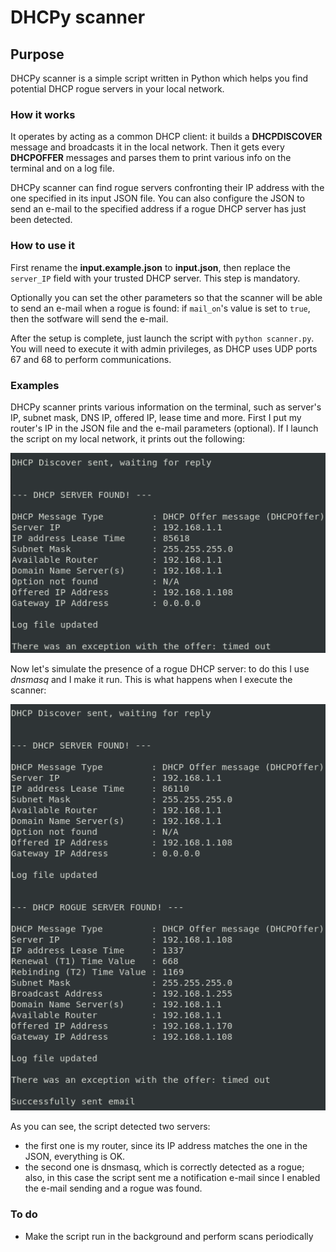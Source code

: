 # DHCPy scanner

## Purpose
DHCPy scanner is a simple script written in Python which helps you find
potential DHCP rogue servers in your local network.

### How it works
It operates by acting as a common DHCP client: it builds a **DHCPDISCOVER** message
and broadcasts it in the local network. Then it gets every **DHCPOFFER** messages
and parses them to print various info on the terminal and on a log file.

DHCPy scanner can find rogue servers confronting their IP address with the one
specified in its input JSON file. You can also configure the JSON to send an
e-mail to the specified address if a rogue DHCP server has just been detected.

### How to use it
First rename the **input.example.json** to **input.json**, then replace the
`server_IP` field with your trusted DHCP server. This step is mandatory.

Optionally you can set the other parameters so that the scanner will be able to
send an e-mail when a rogue is found: if `mail_on`'s value is set to `true`, then
the sotfware will send the e-mail.

After the setup is complete, just launch the script with `python scanner.py`.
You will need to execute it with admin privileges, as DHCP uses UDP ports 67 and
68 to perform communications.

### Examples
DHCPy scanner prints various information on the terminal, such as server's IP,
subnet mask, DNS IP, offered IP, lease time and more. First I put my router's IP
in the JSON file and the e-mail parameters (optional). If I launch the script
on my local network, it prints out the following:

![img1](https://github.com/DodoIta/DHCPy-scanner/blob/readme/examples/imgs/scanner1.png "Normal Output")

Now let's simulate the presence of a rogue DHCP server: to do this I use
_dnsmasq_ and I make it run. This is what happens when I execute the scanner:

![img2](https://github.com/DodoIta/DHCPy-scanner/blob/readme/examples/imgs/scanner2.png "Output With Rogue")

As you can see, the script detected two servers:
- the first one is my router, since its IP address matches the one in the JSON,
everything is OK.
- the second one is dnsmasq, which is correctly detected as a rogue; also, in
this case the script sent me a notification e-mail since I enabled the e-mail
sending and a rogue was found.


### To do
- Make the script run in the background and perform scans periodically
